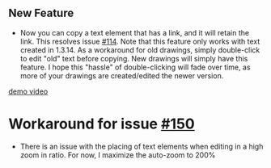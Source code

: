 ## New Feature
- Now you can copy a text element that has a link, and it will retain the link. This resolves issue [#114](https://github.com/zsviczian/obsidian-excalidraw-plugin/issues/114). Note that this feature only works with text created in 1.3.14. As a workaround for old drawings, simply double-click to edit "old" text before copying. New drawings will simply have this feature. I hope this "hassle" of double-clicking will fade over time, as more of your drawings are created/edited the newer version. 

[demo video](https://user-images.githubusercontent.com/14358394/135168130-a999d79a-637d-4cd3-8419-7c4a9e6d6b02.mp4)


# Workaround for issue [#150](https://github.com/zsviczian/obsidian-excalidraw-plugin/issues/150)
- There is an issue with the placing of text elements when editing in a high zoom in ratio. For now, I maximize the auto-zoom to 200%